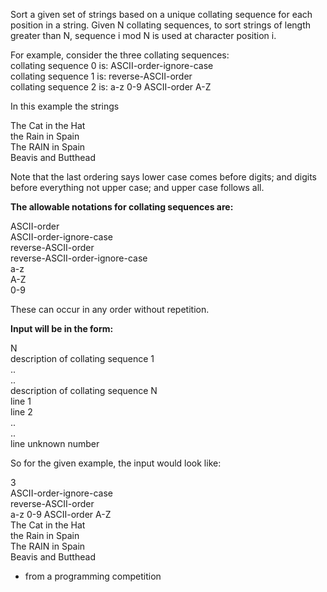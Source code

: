 Sort a given set of strings based on a unique collating sequence for each position in a string.  Given N collating sequences, to sort strings of length greater than N, sequence i mod N is used at character position i.

 
For example, consider the three collating sequences:  
collating sequence 0 is: ASCII-order-ignore-case  
collating sequence 1 is: reverse-ASCII-order  
collating sequence 2 is: a-z 0-9 ASCII-order A-Z

In this example the strings

The Cat in the Hat  
the Rain in Spain  
The RAIN in Spain  
Beavis and Butthead

Note that the last ordering says lower case comes before digits; and digits before everything not upper case; and upper case follows all.

**The allowable notations for collating sequences are:**  

ASCII-order  
ASCII-order-ignore-case  
reverse-ASCII-order  
reverse-ASCII-order-ignore-case  
a-z  
A-Z  
0-9

These can occur in any order without repetition.

**Input will be in the form:**

N  
description of collating sequence 1  
..  
..  
description of collating sequence N  
line 1  
line 2  
..  
..  
line unknown number


So for the given example, the input would look like:

3  
ASCII-order-ignore-case  
reverse-ASCII-order  
a-z 0-9 ASCII-order A-Z  
The Cat in the Hat  
the Rain in Spain  
The RAIN in Spain  
Beavis and Butthead

* from a programming competition